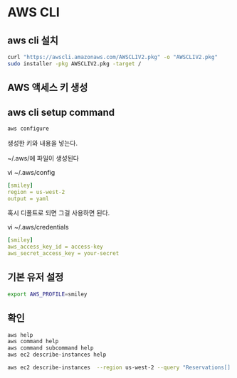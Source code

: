 # AWS CLI

## aws cli 설치

```bash
curl "https://awscli.amazonaws.com/AWSCLIV2.pkg" -o "AWSCLIV2.pkg"
sudo installer -pkg AWSCLIV2.pkg -target /
```

## AWS 액세스 키 생성

## aws cli setup command

```bash
aws configure
```

생성한 키와 내용을 넣는다.

~/.aws/에 파일이 생성된다

vi ~/.aws/config

```yaml
[smiley]
region = us-west-2
output = yaml
```

혹시 디폴트로 되면 그걸 사용하면 된다.

vi ~/.aws/credentials

```yaml
[smiley]
aws_access_key_id = access-key
aws_secret_access_key = your-secret
```

## 기본 유저 설정

```bash
export AWS_PROFILE=smiley
```

## 확인

```bash
aws help
aws command help
aws command subcommand help
aws ec2 describe-instances help

aws ec2 describe-instances  --region us-west-2 --query "Reservations[].Instances[].InstanceId"
```
